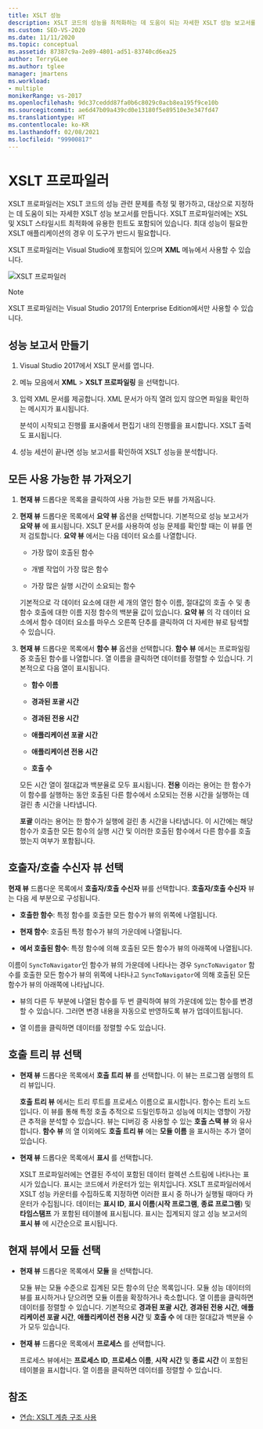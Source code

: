 ```yaml
---
title: XSLT 성능
description: XSLT 코드의 성능을 최적화하는 데 도움이 되는 자세한 XSLT 성능 보고서를 만드는 Visual Studio의 XSLT 프로파일러에 대해 알아봅니다.
ms.custom: SEO-VS-2020
ms.date: 11/11/2020
ms.topic: conceptual
ms.assetid: 87387c9a-2e89-4801-ad51-83740cd6ea25
author: TerryGLee
ms.author: tglee
manager: jmartens
ms.workload:
- multiple
monikerRange: vs-2017
ms.openlocfilehash: 9dc37ceddd87fa0b6c8029c0acb8ea195f9ce10b
ms.sourcegitcommit: ae6d47b09a439cd0e13180f5e89510e3e347fd47
ms.translationtype: HT
ms.contentlocale: ko-KR
ms.lasthandoff: 02/08/2021
ms.locfileid: "99900817"
---
```

# <a name="the-xslt-profiler"></a>XSLT 프로파일러

XSLT 프로파일러는 XSLT 코드의 성능 관련 문제를 측정 및 평가하고, 대상으로 지정하는 데 도움이 되는 자세한 XSLT 성능 보고서를 만듭니다. XSLT 프로파일러에는 XSL 및 XSLT 스타일시트 최적화에 유용한 힌트도 포함되어 있습니다. 최대 성능이 필요한 XSLT 애플리케이션의 경우 이 도구가 반드시 필요합니다.

XSLT 프로파일러는 Visual Studio에 포함되어 있으며 **XML** 메뉴에서 사용할 수 있습니다.

![XSLT 프로파일러](../xml-tools/media/profile-xslt-menu.png "Visual Studio 2017의 XML 메뉴 항목 스크린샷")

> [!NOTE]
> XSLT 프로파일러는 Visual Studio 2017의 Enterprise Edition에서만 사용할 수 있습니다.

## <a name="create-a-performance-report"></a>성능 보고서 만들기

1. Visual Studio 2017에서 XSLT 문서를 엽니다.

2. 메뉴 모음에서 **XML** > **XSLT 프로파일링** 을 선택합니다.

3. 입력 XML 문서를 제공합니다. XML 문서가 아직 열려 있지 않으면 파일을 확인하는 메시지가 표시됩니다.

   분석이 시작되고 진행률 표시줄에서 편집기 내의 진행률을 표시합니다. XSLT 출력도 표시됩니다.

4. 성능 세션이 끝나면 성능 보고서를 확인하여 XSLT 성능을 분석합니다.

## <a name="get-all-available-views"></a>모든 사용 가능한 뷰 가져오기

1. **현재 뷰** 드롭다운 목록을 클릭하여 사용 가능한 모든 뷰를 가져옵니다.

2. **현재 뷰** 드롭다운 목록에서 **요약 뷰** 옵션을 선택합니다. 기본적으로 성능 보고서가 **요약 뷰** 에 표시됩니다. XSLT 문서를 사용하여 성능 문제를 확인할 때는 이 뷰를 먼저 검토합니다. **요약 뷰** 에서는 다음 데이터 요소를 나열합니다.

   - 가장 많이 호출된 함수

   - 개별 작업이 가장 많은 함수

   - 가장 많은 실행 시간이 소요되는 함수

   기본적으로 각 데이터 요소에 대한 세 개의 열인 함수 이름, 절대값의 호출 수 및 총 함수 호출에 대한 이름 지정 함수의 백분율 값이 있습니다. **요약 뷰** 의 각 데이터 요소에서 함수 데이터 요소를 마우스 오른쪽 단추를 클릭하여 더 자세한 뷰로 탐색할 수 있습니다.

3. **현재 뷰** 드롭다운 목록에서 **함수 뷰** 옵션을 선택합니다. **함수 뷰** 에서는 프로파일링 중 호출된 함수를 나열합니다. 열 이름을 클릭하면 데이터를 정렬할 수 있습니다. 기본적으로 다음 열이 표시됩니다.

    - **함수 이름**

    - **경과된 포괄 시간**

    - **경과된 전용 시간**

    - **애플리케이션 포괄 시간**

    - **애플리케이션 전용 시간**

    - **호출 수**

   모든 시간 열이 절대값과 백분율로 모두 표시됩니다. **전용** 이라는 용어는 한 함수가 이 함수를 실행하는 동안 호출된 다른 함수에서 소모되는 전용 시간을 실행하는 데 걸린 총 시간을 나타냅니다.

   **포괄** 이라는 용어는 한 함수가 실행에 걸린 총 시간을 나타냅니다. 이 시간에는 해당 함수가 호출한 모든 함수의 실행 시간 및 이러한 호출된 함수에서 다른 함수를 호출했는지 여부가 포함됩니다.

## <a name="select-callercallee-view"></a>호출자/호출 수신자 뷰 선택

**현재 뷰** 드롭다운 목록에서 **호출자/호출 수신자** 뷰를 선택합니다. **호출자/호출 수신자** 뷰는 다음 세 부분으로 구성됩니다.

- **호출한 함수**: 특정 함수를 호출한 모든 함수가 뷰의 위쪽에 나열됩니다.

- **현재 함수**: 호출된 특정 함수가 뷰의 가운데에 나열됩니다.

- **에서 호출된 함수**: 특정 함수에 의해 호출된 모든 함수가 뷰의 아래쪽에 나열됩니다.

이름이 `SyncToNavigator`인 함수가 뷰의 가운데에 나타나는 경우 `SyncToNavigator` 함수를 호출한 모든 함수가 뷰의 위쪽에 나타나고 `SyncToNavigator`에 의해 호출된 모든 함수가 뷰의 아래쪽에 나타납니다.

- 뷰의 다른 두 부분에 나열된 함수를 두 번 클릭하여 뷰의 가운데에 있는 함수를 변경할 수 있습니다. 그러면 변경 내용을 자동으로 반영하도록 뷰가 업데이트됩니다.

- 열 이름을 클릭하면 데이터를 정렬할 수도 있습니다.

## <a name="select-call-tree-view"></a>호출 트리 뷰 선택

- **현재 뷰** 드롭다운 목록에서 **호출 트리 뷰** 를 선택합니다. 이 뷰는 프로그램 실행의 트리 뷰입니다.

   **호출 트리 뷰** 에서는 트리 루트를 프로세스 이름으로 표시합니다. 함수는 트리 노드입니다. 이 뷰를 통해 특정 호출 추적으로 드릴인투하고 성능에 미치는 영향이 가장 큰 추적을 분석할 수 있습니다. 뷰는 디버깅 중 사용할 수 있는 **호출 스택 뷰** 와 유사합니다. **함수 뷰** 의 열 이외에도 **호출 트리 뷰** 에는 **모듈 이름** 을 표시하는 추가 열이 있습니다.

- **현재 뷰** 드롭다운 목록에서 **표시** 를 선택합니다.

   XSLT 프로파일러에는 연결된 주석이 포함된 데이터 컬렉션 스트림에 나타나는 표시가 있습니다. 표시는 코드에서 카운터가 있는 위치입니다. XSLT 프로파일러에서 XSLT 성능 카운터를 수집하도록 지정하면 이러한 표시 중 하나가 실행될 때마다 카운터가 수집됩니다. 데이터는 **표시 ID**, **표시 이름**(**시작 프로그램**, **종료 프로그램**) 및 **타임스탬프** 가 포함된 테이블에 표시됩니다. 표시는 집계되지 않고 성능 보고서의 **표시 뷰** 에 시간순으로 표시됩니다.

## <a name="select-modules-in-the-current-view"></a>현재 뷰에서 모듈 선택

- **현재 뷰** 드롭다운 목록에서 **모듈** 을 선택합니다.

   모듈 뷰는 모듈 수준으로 집계된 모든 함수의 단순 목록입니다. 모듈 성능 데이터의 뷰를 표시하거나 닫으려면 모듈 이름을 확장하거나 축소합니다. 열 이름을 클릭하면 데이터를 정렬할 수 있습니다. 기본적으로 **경과된 포괄 시간**, **경과된 전용 시간**, **애플리케이션 포괄 시간**, **애플리케이션 전용 시간** 및 **호출 수** 에 대한 절대값과 백분율 수가 모두 있습니다.

- **현재 뷰** 드롭다운 목록에서 **프로세스** 를 선택합니다.

   프로세스 뷰에서는 **프로세스 ID**, **프로세스 이름**, **시작 시간** 및 **종료 시간** 이 포함된 테이블을 표시합니다. 열 이름을 클릭하면 데이터를 정렬할 수 있습니다.

## <a name="see-also"></a>참조

- [연습: XSLT 계층 구조 사용](../xml-tools/walkthrough-using-xslt-hierarchy.md)
